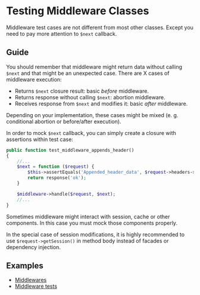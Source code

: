# Testing Middleware Classes

Middleware test cases are not different from most other classes. Except you need to pay more attention to `$next` callback.

## Guide

You should remember that middleware might return data without calling `$next` and that might be an unexpected case.
There are X cases of middleware execution:

- Returns `$next` closure result: basic *before* middleware.
- Returns response without calling `$next`: abortion middleware.
- Receives response from `$next` and modifies it: basic *after* middleware.

Depending on your implementation, these cases might be mixed (e. g. conditional abortion or before/after execution).

In order to mock `$next` callback, you can simply create a closure with assertions within test case:

```php
public function test_middleware_appends_header()
{
    //...
    $next = function ($request) {
        $this->assertEquals('Appended_header_data', $request->headers->get('header-name'));
        return response('ok');
    }

    $middleware->handle($request, $next);
    //...
}
```

Sometimes middleware might interact with session, cache or other components. In this case you must mock those components
properly.

In the special case of session modifications, it is highly recommended to use `$request->getSession()` in method body
instead of facades or dependency injection.

## Examples

* [Middlewares](https://github.com/framgia/laravel-test-examples/tree/master/app/Http/Middleware)
* [Middleware tests](https://github.com/framgia/laravel-test-examples/tree/master/tests/Unit/Http/Middleware)